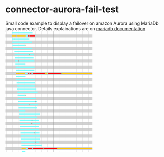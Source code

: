 # connector-aurora-fail-test
Small code example to display a failover on amazon Aurora using MariaDb java connector.
Details explainations are on [mariadb documentation](https://github.com/MariaDB/mariadb-connector-j/blob/master/documentation/Failover_loop.md)<br/>
[<img src="./results/preview.png">](./results/aurora_fail_threads_details.html)
